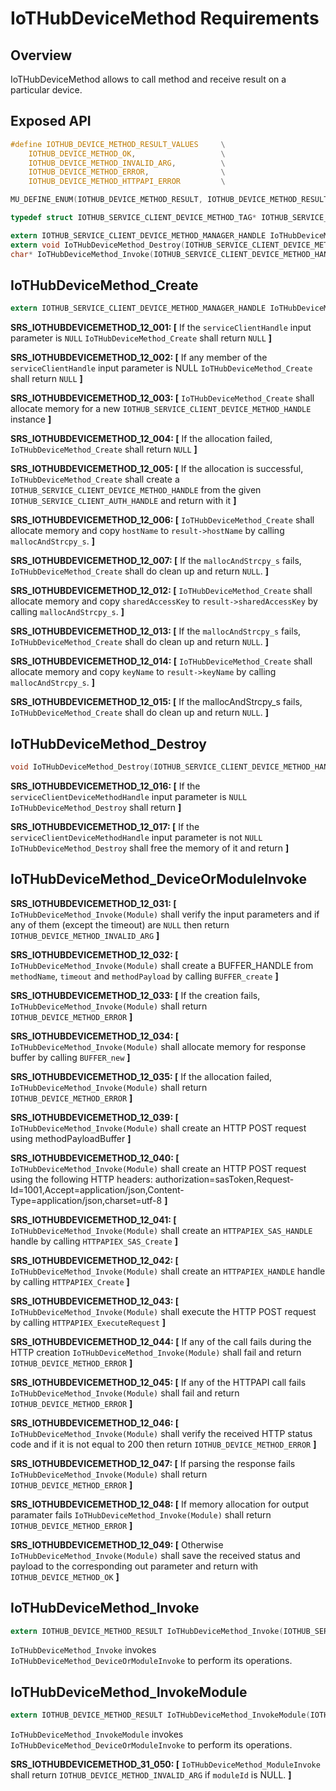 # IoTHubDeviceMethod Requirements

## Overview

IoTHubDeviceMethod allows to call method and receive result on a particular device.

## Exposed API

```c
#define IOTHUB_DEVICE_METHOD_RESULT_VALUES     \
    IOTHUB_DEVICE_METHOD_OK,                   \
    IOTHUB_DEVICE_METHOD_INVALID_ARG,          \
    IOTHUB_DEVICE_METHOD_ERROR,                \
    IOTHUB_DEVICE_METHOD_HTTPAPI_ERROR         \

MU_DEFINE_ENUM(IOTHUB_DEVICE_METHOD_RESULT, IOTHUB_DEVICE_METHOD_RESULT_VALUES);

typedef struct IOTHUB_SERVICE_CLIENT_DEVICE_METHOD_TAG* IOTHUB_SERVICE_CLIENT_DEVICE_METHOD_HANDLE;

extern IOTHUB_SERVICE_CLIENT_DEVICE_METHOD_MANAGER_HANDLE IoTHubDeviceMethod_Create(IOTHUB_SERVICE_CLIENT_AUTH_HANDLE serviceClientHandle);
extern void IoTHubDeviceMethod_Destroy(IOTHUB_SERVICE_CLIENT_DEVICE_METHOD_MANAGER_HANDLE serviceClientDeviceMethodHandle);
char* IoTHubDeviceMethod_Invoke(IOTHUB_SERVICE_CLIENT_DEVICE_METHOD_HANDLE serviceClientDeviceMethodHandle, const char* deviceId, const char* methodName, const char* methodPayload, unsigned int timeout, unsigned char** response)
```


## IoTHubDeviceMethod_Create
```c
extern IOTHUB_SERVICE_CLIENT_DEVICE_METHOD_MANAGER_HANDLE IoTHubDeviceMethod_Create(IOTHUB_SERVICE_CLIENT_AUTH_HANDLE serviceClientHandle);
```
**SRS_IOTHUBDEVICEMETHOD_12_001: [** If the `serviceClientHandle` input parameter is `NULL` `IoTHubDeviceMethod_Create` shall return `NULL` **]**

**SRS_IOTHUBDEVICEMETHOD_12_002: [** If any member of the `serviceClientHandle` input parameter is NULL `IoTHubDeviceMethod_Create` shall return `NULL` **]**

**SRS_IOTHUBDEVICEMETHOD_12_003: [** `IoTHubDeviceMethod_Create` shall allocate memory for a new `IOTHUB_SERVICE_CLIENT_DEVICE_METHOD_HANDLE` instance **]**

**SRS_IOTHUBDEVICEMETHOD_12_004: [** If the allocation failed, `IoTHubDeviceMethod_Create` shall return `NULL` **]**

**SRS_IOTHUBDEVICEMETHOD_12_005: [** If the allocation is successful, `IoTHubDeviceMethod_Create` shall create a `IOTHUB_SERVICE_CLIENT_DEVICE_METHOD_HANDLE` from the given `IOTHUB_SERVICE_CLIENT_AUTH_HANDLE` and return with it **]**

**SRS_IOTHUBDEVICEMETHOD_12_006: [** `IoTHubDeviceMethod_Create` shall allocate memory and copy `hostName` to `result->hostName` by calling `mallocAndStrcpy_s`. **]**

**SRS_IOTHUBDEVICEMETHOD_12_007: [** If the `mallocAndStrcpy_s` fails, `IoTHubDeviceMethod_Create` shall do clean up and return `NULL`. **]**

**SRS_IOTHUBDEVICEMETHOD_12_012: [** `IoTHubDeviceMethod_Create` shall allocate memory and copy `sharedAccessKey` to `result->sharedAccessKey` by calling `mallocAndStrcpy_s`. **]**

**SRS_IOTHUBDEVICEMETHOD_12_013: [** If the `mallocAndStrcpy_s` fails, `IoTHubDeviceMethod_Create` shall do clean up and return `NULL`. **]**

**SRS_IOTHUBDEVICEMETHOD_12_014: [** `IoTHubDeviceMethod_Create` shall allocate memory and copy `keyName` to `result->keyName` by calling `mallocAndStrcpy_s`. **]**

**SRS_IOTHUBDEVICEMETHOD_12_015: [** If the mallocAndStrcpy_s fails, `IoTHubDeviceMethod_Create` shall do clean up and return `NULL`. **]**


## IoTHubDeviceMethod_Destroy
```c
void IoTHubDeviceMethod_Destroy(IOTHUB_SERVICE_CLIENT_DEVICE_METHOD_HANDLE serviceClientDeviceMethodHandle)
```
**SRS_IOTHUBDEVICEMETHOD_12_016: [** If the `serviceClientDeviceMethodHandle` input parameter is `NULL` `IoTHubDeviceMethod_Destroy` shall return **]**

**SRS_IOTHUBDEVICEMETHOD_12_017: [** If the `serviceClientDeviceMethodHandle` input parameter is not `NULL` `IoTHubDeviceMethod_Destroy` shall free the memory of it and return **]**


## IoTHubDeviceMethod_DeviceOrModuleInvoke
**SRS_IOTHUBDEVICEMETHOD_12_031: [** `IoTHubDeviceMethod_Invoke(Module)` shall verify the input parameters and if any of them (except the timeout) are `NULL` then return `IOTHUB_DEVICE_METHOD_INVALID_ARG` **]**

**SRS_IOTHUBDEVICEMETHOD_12_032: [** `IoTHubDeviceMethod_Invoke(Module)` shall create a BUFFER_HANDLE from `methodName`, `timeout` and `methodPayload` by calling `BUFFER_create` **]**

**SRS_IOTHUBDEVICEMETHOD_12_033: [** If the creation fails, `IoTHubDeviceMethod_Invoke(Module)` shall return `IOTHUB_DEVICE_METHOD_ERROR` **]**

**SRS_IOTHUBDEVICEMETHOD_12_034: [** `IoTHubDeviceMethod_Invoke(Module)` shall allocate memory for response buffer by calling `BUFFER_new` **]**

**SRS_IOTHUBDEVICEMETHOD_12_035: [** If the allocation failed, `IoTHubDeviceMethod_Invoke(Module)` shall return `IOTHUB_DEVICE_METHOD_ERROR` **]**

**SRS_IOTHUBDEVICEMETHOD_12_039: [** `IoTHubDeviceMethod_Invoke(Module)` shall create an HTTP POST request using methodPayloadBuffer **]**

**SRS_IOTHUBDEVICEMETHOD_12_040: [** `IoTHubDeviceMethod_Invoke(Module)` shall create an HTTP POST request using the following HTTP headers: authorization=sasToken,Request-Id=1001,Accept=application/json,Content-Type=application/json,charset=utf-8 **]**

**SRS_IOTHUBDEVICEMETHOD_12_041: [** `IoTHubDeviceMethod_Invoke(Module)` shall create an `HTTPAPIEX_SAS_HANDLE` handle by calling `HTTPAPIEX_SAS_Create` **]**

**SRS_IOTHUBDEVICEMETHOD_12_042: [** `IoTHubDeviceMethod_Invoke(Module)` shall create an `HTTPAPIEX_HANDLE` handle by calling `HTTPAPIEX_Create` **]**

**SRS_IOTHUBDEVICEMETHOD_12_043: [** `IoTHubDeviceMethod_Invoke(Module)` shall execute the HTTP POST request by calling `HTTPAPIEX_ExecuteRequest` **]**

**SRS_IOTHUBDEVICEMETHOD_12_044: [** If any of the call fails during the HTTP creation `IoTHubDeviceMethod_Invoke(Module)` shall fail and return `IOTHUB_DEVICE_METHOD_ERROR` **]**

**SRS_IOTHUBDEVICEMETHOD_12_045: [** If any of the HTTPAPI call fails `IoTHubDeviceMethod_Invoke(Module)` shall fail and return `IOTHUB_DEVICE_METHOD_ERROR` **]**

**SRS_IOTHUBDEVICEMETHOD_12_046: [** `IoTHubDeviceMethod_Invoke(Module)` shall verify the received HTTP status code and if it is not equal to 200 then return `IOTHUB_DEVICE_METHOD_ERROR` **]**

**SRS_IOTHUBDEVICEMETHOD_12_047: [** If parsing the response fails `IoTHubDeviceMethod_Invoke(Module)` shall return `IOTHUB_DEVICE_METHOD_ERROR` **]**

**SRS_IOTHUBDEVICEMETHOD_12_048: [** If memory allocation for output paramater fails `IoTHubDeviceMethod_Invoke(Module)` shall return `IOTHUB_DEVICE_METHOD_ERROR` **]**

**SRS_IOTHUBDEVICEMETHOD_12_049: [** Otherwise `IoTHubDeviceMethod_Invoke(Module)` shall save the received status and payload to the corresponding out parameter and return with `IOTHUB_DEVICE_METHOD_OK` **]**



## IoTHubDeviceMethod_Invoke
```c
extern IOTHUB_DEVICE_METHOD_RESULT IoTHubDeviceMethod_Invoke(IOTHUB_SERVICE_CLIENT_DEVICE_METHOD_HANDLE serviceClientDeviceMethodHandle, const char* deviceId, const char* methodName, const char* methodPayload, unsigned int timeout, int* responseStatus, unsigned char** responsePayload, size_t* responsePayloadSize)
```
`IoTHubDeviceMethod_Invoke` invokes `IoTHubDeviceMethod_DeviceOrModuleInvoke` to perform its operations.

## IoTHubDeviceMethod_InvokeModule
```c
extern IOTHUB_DEVICE_METHOD_RESULT IoTHubDeviceMethod_InvokeModule(IOTHUB_SERVICE_CLIENT_DEVICE_METHOD_HANDLE serviceClientDeviceMethodHandle, const char* deviceId, const char* moduleId, const char* methodName, const char* methodPayload, unsigned int timeout, int* responseStatus, unsigned char** responsePayload, size_t* responsePayloadSize)
```
`IoTHubDeviceMethod_InvokeModule` invokes `IoTHubDeviceMethod_DeviceOrModuleInvoke` to perform its operations.

**SRS_IOTHUBDEVICEMETHOD_31_050: [** `IoTHubDeviceMethod_ModuleInvoke` shall return `IOTHUB_DEVICE_METHOD_INVALID_ARG` if `moduleId` is NULL. **]**




